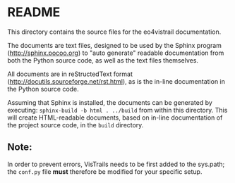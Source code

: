 README
======

This directory contains the source files for the eo4vistrail documentation.

The documents are text files, designed to be used by the Sphinx program
(http://sphinx.pocoo.org) to "auto generate" readable documentation from
both the Python source code, as well as the text files themselves.

All documents are in reStructedText format
(http://docutils.sourceforge.net/rst.html),
as is the in-line documentation in the Python source code.

Assuming that Sphinx is installed, the documents can be generated by executing:
    `sphinx-build -b html . ../build`
from within this directory. This will create HTML-readable documents, based on
in-line documentation of the project source code, in the `build` directory.

Note:
-----
In order to prevent errors, VisTrails needs to be first added to the sys.path;
the `conf.py` file **must** therefore be modified for your specific setup.
